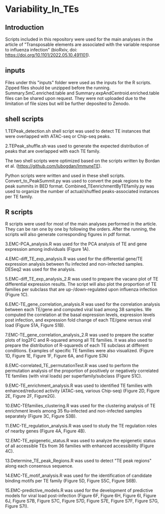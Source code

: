 # Variability_In_TEs

## Introduction
Scripts included in this repository were used for the main analyses in the article of "Transposable elements are associated with the variable response to influenza infection" (bioRxiv, doi: https://doi.org/10.1101/2022.05.10.491101).

## inputs
Files under this "inputs" folder were used as the inputs for the R scripts. Zipped files should be unzipped before the running. Summary.5mC.enriched.table and Summary.expAndCentroid.enriched.table files can be shared upon request. They were not uploaded due to the limitation of file sizes but will be further deposited to Zenodo.

## shell scripts
1.TEPeak_detection.sh shell script was used to detect TE instances that were overlapped with ATAC-seq or Chip-seq peaks. 

2.TEPeak_shuffle.sh was used to generate the expected distribution of peaks that are overlapped with each TE family.

The two shell scripts were optimized based on the scripts written by Bordan et al. (https://github.com/lubogdan/ImmuneTE).

  Python scripts were written and used in these shell scripts. Convert_to_PeakSummit.py was used to convert the peak regions to the peak summits in BED format. Combined_TEenrichmentByTEfamily.py was used to organize the number of actual/shuffled peaks-associated instances per TE family. 

## R scripts
R scripts were used for most of the main analyses performed in the article. They can be ran one by one by following the orders. After the running, the scripts will also generate corresponding figures in pdf format.

3.EMC-PCA_analysis.R was used for the PCA analysis of TE and gene expression among individuals (Figure 1A).

4.EMC-diff_TE_exp_analysis.R was used for the differential gene/TE expression analysis between flu infected and non-infected samples. DESeq2 was used for the analysis.

5.EMC-diff_TE_exp_analysis_2.R was used to prepare the vacano plot of TE differential expression results. The script will also plot the proportion of TE families per subclass that are up-/down-regulated upon influenza infection (Figure 1C).

6.EMC-TE_gene_correlation_analysis.R was used for the correlation analysis between each TE/gene and computed viral load among 38 samples. We computed the correlation at the basal expression levels, expression levels post infection, and expression fold change of each TE/gene versus viral load (Figure S1A, Figure S1B).

7.EMC-TE_gene_correlation_analysis_2.R was used to prepare the scatter plots of log2FC and R-squared among all TE families. It was also used to prepare the distribution of R-squareds of each TE subclass at different conditions. Examples of specific TE families were also visualized. (Figure 1D, Figure 1E, Figure 1F, Figure 6A, and Figure S7A)

8.EMC-correlated_TE_permutationTest.R was used to perform the permutation analysis of the proportion of positively or negatively correlated TE families (with viral loads) per superfamily/subclass (Figure S1C).

9.EMC-TE_enrichment_analysis.R was used to identified TE families with enhanced/reduced activity (ATAC-seq, various Chip-seq) (Figure 2D, Figure 2E, Figure 2F, Figure2G).

10.EMC-TEfamilies_clustering.R was used for the clustering analysis of TE enrichment levels among 35 flu-infected and non-infected samples separately (Figure 3C, Figure S3B).

11.EMC-TE_regulation_analysis.R was used to study the TE regulation roles of nearby genes (Figure 4A, Figure 4B). 

12.EMC-TE_epigenetic_status.R was used to analyze the epigenetic status of all accessible TEs from 36 families with enhanced accessibility (Figure 4C).

13.Determine_TE_peak_Regions.R was used to detect "TE peak regions" along each consensus sequence.

14.EMC-TE_motif_analysis.R was used for the identification of candidate binding motifs per TE family (Figure 5D, Figure S5C, Figure S6B).

15.EMC-predictive_models.R was used for the development of predictive models for viral load post-infection (Figure 6F, Figure 6H, Figure 6I, Figure 6J, Figure S7B, Figure S7C, Figure S7D, Figure S7E, Figure S7F, Figure S7G, Figure S7I). 
